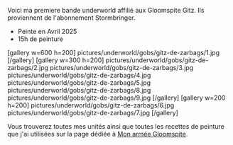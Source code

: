 
Voici ma premiere bande underworld affilié aux Gloomspite Gitz. Ils proviennent de l'abonnement Stormbringer.

- Peinte en Avril 2025
- 15h de peinture

[gallery w=600 h=200]
pictures/underworld/gobs/gitz-de-zarbags/1.jpg
[/gallery]
[gallery w=300 h=200]
pictures/underworld/gobs/gitz-de-zarbags/2.jpg
pictures/underworld/gobs/gitz-de-zarbags/3.jpg
pictures/underworld/gobs/gitz-de-zarbags/4.jpg
pictures/underworld/gobs/gitz-de-zarbags/5.jpg
pictures/underworld/gobs/gitz-de-zarbags/8.jpg
pictures/underworld/gobs/gitz-de-zarbags/9.jpg
[/gallery]
[gallery w=200 h=200]
pictures/underworld/gobs/gitz-de-zarbags/6.jpg
pictures/underworld/gobs/gitz-de-zarbags/7.jpg
[/gallery]

Vous trouverez toutes mes unités ainsi que toutes les recettes de peinture que j'ai utilisées
sur la page dédiée à [Mon armée Gloomspite](2025/armee-gloomspite-gitz.html).

